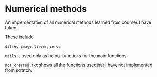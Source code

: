 # Numerical methods

An implementation of all numerical methods learned from courses I have taken.

These include

`diffeq`, `image`, `linear`, `zeros`

`utils` is used only as helper functions for the main functions.

`not_created.txt` shows all the functions usedthat I have not implemented from scratch.
